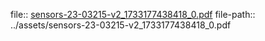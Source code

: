 file:: [sensors-23-03215-v2_1733177438418_0.pdf](../assets/sensors-23-03215-v2_1733177438418_0.pdf)
file-path:: ../assets/sensors-23-03215-v2_1733177438418_0.pdf

